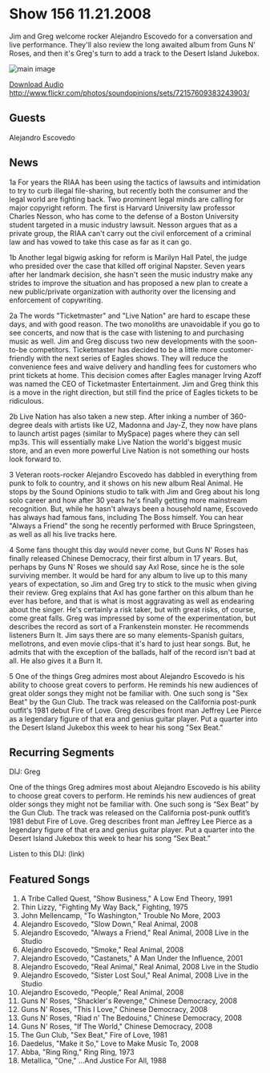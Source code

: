 # Show 156 11.21.2008
Jim and Greg welcome rocker Alejandro Escovedo for a conversation and live performance. They'll also review the long awaited album from Guns N' Roses, and then it's Greg's turn to add a track to the Desert Island Jukebox.

![main image]()

[Download Audio](http://audio.soundopinions.org/streams/2008/11/so_20081121.m3u)
http://www.flickr.com/photos/soundopinions/sets/72157609383243903/

## Guests
Alejandro Escovedo

## News
1a For years the RIAA has been using the tactics of lawsuits and intimidation to try to curb illegal file-sharing, but recently both the consumer and the legal world are fighting back. Two prominent legal minds are calling for major copyright reform. The first is Harvard University law professor Charles Nesson, who has come to the defense of a Boston University student targeted in a music industry lawsuit. Nesson argues that as a private group, the RIAA can't carry out the civil enforcement of a criminal law and has vowed to take this case as far as it can go.

1b Another legal bigwig asking for reform is Marilyn Hall Patel, the judge who presided over the case that killed off original Napster. Seven years after her landmark decision, she hasn't seen the music industry make any strides to improve the situation and has proposed a new plan to create a new public/private organization with authority over the licensing and enforcement of copywriting.

2a The words "Ticketmaster" and "Live Nation" are hard to escape these days, and with good reason. The two monoliths are unavoidable if you go to see concerts, and now that is the case with listening to and purchasing music as well. Jim and Greg discuss two new developments with the soon-to-be competitors. Ticketmaster has decided to be a little more customer-friendly with the next series of Eagles shows. They will reduce the convenience fees and waive delivery and handling fees for customers who print tickets at home. This decision comes after Eagles manager Irving Azoff was named the CEO of Ticketmaster Entertainment. Jim and Greg think this is a move in the right direction, but still find the price of Eagles tickets to be ridiculous.

2b Live Nation has also taken a new step. After inking a number of 360-degree deals with artists like U2, Madonna and Jay-Z, they now have plans to launch artist pages (similar to MySpace) pages where they can sell mp3s. This will essentially make Live Nation the world's biggest music store, and an even more powerful Live Nation is not something our hosts look forward to.

3 Veteran roots-rocker Alejandro Escovedo has dabbled in everything from punk to folk to country, and it shows on his new album Real Animal. He stops by the Sound Opinions studio to talk with Jim and Greg about his long solo career and how after 30 years he's finally getting more mainstream recognition. But, while he hasn't always been a household name, Escovedo has always had famous fans, including The Boss himself. You can hear "Always a Friend" the song he recently performed with Bruce Springsteen, as well as all his live tracks here.

4 Some fans thought this day would never come, but Guns N' Roses has finally released Chinese Democracy, their first album in 17 years. But, perhaps by Guns N' Roses we should say Axl Rose, since he is the sole surviving member. It would be hard for any album to live up to this many years of expectation, so Jim and Greg try to stick to the music when giving their review. Greg explains that Axl has gone farther on this album than he ever has before, and that is what is most aggravating as well as endearing about the singer. He's certainly a risk taker, but with great risks, of course, come great falls. Greg was impressed by some of the experimentation, but describes the record as sort of a Frankenstein monster. He recommends listeners Burn It. Jim says there are so many elements-Spanish guitars, mellotrons, and even movie clips-that it's hard to just hear songs. But, he admits that with the exception of the ballads, half of the record isn't bad at all. He also gives it a Burn It.

5 One of the things Greg admires most about Alejandro Escovedo is his ability to choose great covers to perform. He reminds his new audiences of great older songs they might not be familiar with. One such song is "Sex Beat" by the Gun Club. The track was released on the California post-punk outfit's 1981 debut Fire of Love. Greg describes front man Jeffrey Lee Pierce as a legendary figure of that era and genius guitar player. Put a quarter into the Desert Island Jukebox this week to hear his song "Sex Beat."

## Recurring Segments
DIJ: Greg

One of the things Greg admires most about Alejandro Escovedo is his ability to choose great covers to perform. He reminds his new audiences of great older songs they might not be familiar with. One such song is “Sex Beat” by the Gun Club. The track was released on the California post-punk outfit’s 1981 debut Fire of Love. Greg describes front man Jeffrey Lee Pierce as a legendary figure of that era and genius guitar player. Put a quarter into the Desert Island Jukebox this week to hear his song “Sex Beat.”

Listen to this DIJ: (link)

## Featured Songs
1. A Tribe Called Quest, "Show Business," A Low End Theory, 1991
2. Thin Lizzy, "Fighting My Way Back," Fighting, 1975
3. John Mellencamp, "To Washington," Trouble No More, 2003
4. Alejandro Escovedo, "Slow Down," Real Animal, 2008
5. Alejandro Escovedo, "Always a Friend," Real Animal, 2008 Live in the Studio
6. Alejandro Escovedo, "Smoke," Real Animal, 2008
7. Alejandro Escovedo, "Castanets," A Man Under the Influence, 2001
8. Alejandro Escovedo, "Real Animal," Real Animal, 2008 Live in the Studio
9. Alejandro Escovedo, "Sister Lost Soul," Real Animal, 2008 Live in the Studio
10. Alejandro Escovedo, "People," Real Animal, 2008
11. Guns N' Roses, "Shackler's Revenge," Chinese Democracy, 2008
12. Guns N' Roses, "This I Love," Chinese Democracy, 2008
13. Guns N' Roses, "Riad n' The Bedouins," Chinese Democracy, 2008
14. Guns N' Roses, "If The World," Chinese Democracy, 2008
15. The Gun Club, "Sex Beat," Fire of Love, 1981
16. Daedelus, "Make it So," Love to Make Music To, 2008
17. Abba, "Ring Ring," Ring Ring, 1973
18. Metallica, "One," ...And Justice For All, 1988
